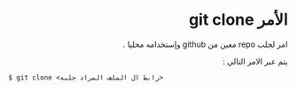 <div dir="rtl">
  
  # الأمر git clone 
  
  امر لجلب repo معين من github وإستخدامه محليا .
  
  يتم عبر الامر التالي :
  
  
<div dir="ltr">

```
$ git clone <رابط ال الملف المراد جلبه>
```

